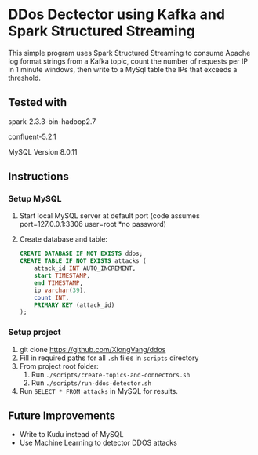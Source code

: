 # DDos Dectector using Kafka and Spark Structured Streaming
This simple program uses Spark Structured Streaming to consume Apache log format strings from a Kafka topic, count the number of requests per IP in 1 minute windows, then write to a MySql table the IPs that exceeds a threshold.
 
## Tested with

spark-2.3.3-bin-hadoop2.7

confluent-5.2.1

MySQL  Version 8.0.11
  
## Instructions

### Setup MySQL
1. Start local MySQL server at default port
	(code assumes port=127.0.0.1:3306 user=root *no password)
2. Create database and table:

	```sql
	CREATE DATABASE IF NOT EXISTS ddos;
	CREATE TABLE IF NOT EXISTS attacks (
		attack_id INT AUTO_INCREMENT,
		start TIMESTAMP,
		end TIMESTAMP,
		ip varchar(39),
		count INT,
		PRIMARY KEY (attack_id)
	);
	```
### Setup project
1. git clone https://github.com/XiongVang/ddos
2. Fill in required paths for all `.sh` files in `scripts` directory
3. From project root folder:
  	1. Run `./scripts/create-topics-and-connectors.sh`
  	2. Run `./scripts/run-ddos-detector.sh`
4. Run `SELECT * FROM attacks` in MySQL for results.

## Future Improvements
-  Write to Kudu instead of MySQL
-  Use Machine Learning to detector DDOS attacks